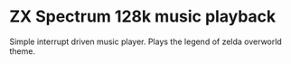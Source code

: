 ﻿# ZX Spectrum 128k music playback

Simple interrupt driven music player. Plays the legend of zelda overworld theme. 